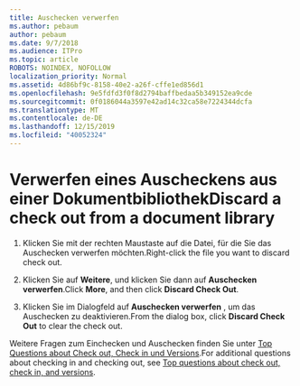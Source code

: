 ```yaml
---
title: Auschecken verwerfen
ms.author: pebaum
author: pebaum
ms.date: 9/7/2018
ms.audience: ITPro
ms.topic: article
ROBOTS: NOINDEX, NOFOLLOW
localization_priority: Normal
ms.assetid: 4d86bf9c-8158-40e2-a26f-cffe1ed856d1
ms.openlocfilehash: 9e5fdfd3f0f8d2794baffbedaa5b349152ea9cde
ms.sourcegitcommit: 0f0186044a3597e42ad14c32ca58e7224344dcfa
ms.translationtype: MT
ms.contentlocale: de-DE
ms.lasthandoff: 12/15/2019
ms.locfileid: "40052324"
---
```

# <a name="discard-a-check-out-from-a-document-library"></a><span data-ttu-id="9a6b2-102">Verwerfen eines Auscheckens aus einer Dokumentbibliothek</span><span class="sxs-lookup"><span data-stu-id="9a6b2-102">Discard a check out from a document library</span></span>

1. <span data-ttu-id="9a6b2-103">Klicken Sie mit der rechten Maustaste auf die Datei, für die Sie das Auschecken verwerfen möchten.</span><span class="sxs-lookup"><span data-stu-id="9a6b2-103">Right-click the file you want to discard check out.</span></span>
    
2. <span data-ttu-id="9a6b2-104">Klicken Sie auf **Weitere**, und klicken Sie dann auf **Auschecken verwerfen**.</span><span class="sxs-lookup"><span data-stu-id="9a6b2-104">Click **More**, and then click **Discard Check Out**.</span></span> 
    
3. <span data-ttu-id="9a6b2-105">Klicken Sie im Dialogfeld auf **Auschecken verwerfen** , um das Auschecken zu deaktivieren.</span><span class="sxs-lookup"><span data-stu-id="9a6b2-105">From the dialog box, click **Discard Check Out** to clear the check out.</span></span> 
    
<span data-ttu-id="9a6b2-106">Weitere Fragen zum Einchecken und Auschecken finden Sie unter [Top Questions about Check out, Check in und Versions](https://go.microsoft.com/fwlink/?linkid=2018786).</span><span class="sxs-lookup"><span data-stu-id="9a6b2-106">For additional questions about checking in and checking out, see [Top questions about check out, check in, and versions](https://go.microsoft.com/fwlink/?linkid=2018786).</span></span>
  

